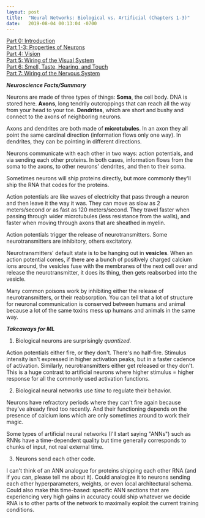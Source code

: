 ```yaml
---
layout: post
title:  "Neural Networks: Biological vs. Artificial (Chapters 1-3)"
date:   2019-08-04 00:13:04 -0700
---
```

[Part 0: Introduction](https://zswitten.github.io/2019/08/04/neuroscience-neural-networks-0.html)  
[Part 1-3: Properties of Neurons](https://zswitten.github.io/2019/08/04/neuroscience-neural-networks-1-3.html)  
[Part 4: Vision](https://zswitten.github.io/2019/09/08/neuroscience-neural-networks-4.html)  
[Part 5: Wiring of the Visual System](https://zswitten.github.io/2019/10/07/neuroscience-neural-networks-5.html)  
[Part 6: Smell, Taste, Hearing, and Touch](https://zswitten.github.io/2019/11/13/neuroscience-neural-networks-6.html)  
[Part 7: Wiring of the Nervous System](https://zswitten.github.io/2020/06/03/neuroscience-neural-networks-7.html)

***Neuroscience Facts/Summary***

Neurons are made of three types of things:
**Soma**, the cell body. DNA is stored here.
**Axons**, long tendrily outcroppings that can reach all the way from your head to your toe.
**Dendrites**, which are short and bushy and connect to the axons of neighboring neurons.

Axons and dendrites are both made of **microtubules**. In an axon they all point the same cardinal direction (information flows only one way). In dendrites, they can be pointing in different directions.

Neurons communicate with each other in two ways: action potentials, and via sending each other proteins. In both cases, information flows from the soma to the axons, to other neurons' dendrites, and then to their soma.

Sometimes neurons will ship proteins directly, but more commonly they'll ship the RNA that codes for the proteins.

Action potentials are like waves of electricity that pass through a neuron and then leave it the way it was. They can move as slow as 2 meters/second or as fast as 120 meters/second. They travel faster when passing through wider microtubules (less resistance from the walls), and faster when moving through axons that are sheathed in myelin.

Action potentials trigger the release of neurotransmitters. Some neurotransmitters are inhibitory, others excitatory.

Neurotransmitters' default state is to be hanging out in **vesicles**. When an action potential comes, if there are a bunch of positively charged calcium ions around, the vesicles fuse with the membranes of the next cell over and release the neurotransmitter, it does its thing, then gets reabsorbed into the vesicle.

Many common poisons work by inhibiting either the release of neurotransmitters, or their reabsorption. You can tell that a lot of structure for neuronal communication is conserved between humans and animal because a lot of the same toxins mess up humans and animals in the same way.

***Takeaways for ML***
1. Biological neurons are surprisingly *quantized.*

Action potentials either fire, or they don't. There's no half-fire. Stimulus intensity isn't expressed in higher activation peaks, but in a faster cadence of activation. Similarly, neurotransmitters either get released or they don't. This is a huge contrast to artificial neurons where higher stimulus = higher response for all the commonly used activation functions.

2. Biological neural networks use *time* to regulate their behavior.

Neurons have refractory periods where they can't fire again because they've already fired too recently. And their functioning depends on the presence of calcium ions which are only sometimes around to work their magic.

Some types of artificial neural networks (I'll start saying "ANNs") such as RNNs have a time-dependent quality but time generally corresponds to chunks of input, not real external time.

3. Neurons send each other code.

I can't think of an ANN analogue for proteins shipping each other RNA (and if you can, please tell me about it). Could analogize it to neurons sending each other hyperparameters, weights, or even local architectural schema. Could also make this time-based: specific ANN sections that are experiencing very high gains in accuracy could ship whatever we decide RNA is to other parts of the network to maximally exploit the current training conditions.
